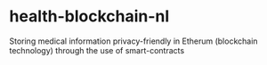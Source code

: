 # health-blockchain-nl
Storing medical information privacy-friendly in Etherum (blockchain technology) through the use of smart-contracts
